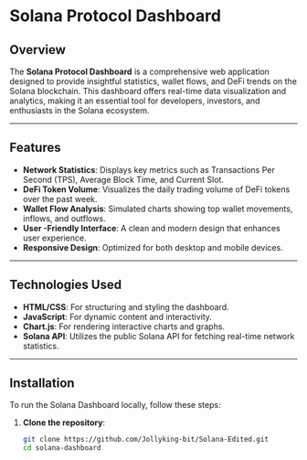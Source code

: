 # Solana Protocol Dashboard

## Overview

The **Solana Protocol Dashboard** is a comprehensive web application designed to provide insightful statistics, wallet flows, and DeFi trends on the Solana blockchain. This dashboard offers real-time data visualization and analytics, making it an essential tool for developers, investors, and enthusiasts in the Solana ecosystem.

---

## Features

- **Network Statistics**: Displays key metrics such as Transactions Per Second (TPS), Average Block Time, and Current Slot.
- **DeFi Token Volume**: Visualizes the daily trading volume of DeFi tokens over the past week.
- **Wallet Flow Analysis**: Simulated charts showing top wallet movements, inflows, and outflows.
- **User -Friendly Interface**: A clean and modern design that enhances user experience.
- **Responsive Design**: Optimized for both desktop and mobile devices.

---

## Technologies Used

- **HTML/CSS**: For structuring and styling the dashboard.
- **JavaScript**: For dynamic content and interactivity.
- **Chart.js**: For rendering interactive charts and graphs.
- **Solana API**: Utilizes the public Solana API for fetching real-time network statistics.

---

## Installation

To run the Solana Dashboard locally, follow these steps:

1. **Clone the repository**:
   ```bash
   git clone https://github.com/Jollyking-bit/Solana-Edited.git
   cd solana-dashboard
